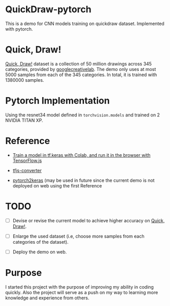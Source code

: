 # QuickDraw-pytorch
This is a demo for CNN models training on quickdraw dataset. Implemented with pytorch.

# Quick, Draw!
[Quick, Draw!](https://github.com/googlecreativelab/quickdraw-dataset) dataset is a collection of 50 million drawings across 345 categories, provided by [googlecreativelab](https://github.com/googlecreativelab). The demo only uses at most 5000 samples from each of the 345 categories. In total, it is trained with 1380000 samples.

# Pytorch Implementation
Using the resnet34 model defined in `torchvision.models` and trained on 2 NVIDIA TITAN XP. 

# Reference
- [Train a model in tf.keras with Colab, and run it in the browser with TensorFlow.js](https://medium.com/tensorflow/train-on-google-colab-and-run-on-the-browser-a-case-study-8a45f9b1474e)
  
-  [tfjs-converter](https://github.com/tensorflow/tfjs-converter)
  
-  [pytorch2keras](https://github.com/nerox8664/pytorch2keras) (may be used in future since the current demo is not deployed on web using the first Reference 

# TODO
- [ ] Devise or revise the current model to achieve higher accuracy on [Quick, Draw!](https://github.com/googlecreativelab/quickdraw-dataset).

- [ ] Enlarge the used dataset (i.e, choose more samples from each categories of the dataset).

- [ ] Deploy the demo on web.

# Purpose
I started this project with the purpose of improving my ability in coding quickly. Also the project will serve as a push on my way to learning more knowledge and experience from others.
